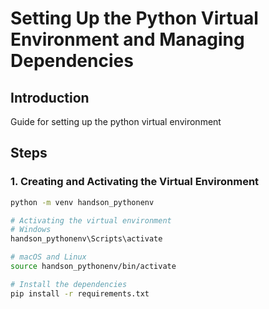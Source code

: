 # Setting Up the Python Virtual Environment and Managing Dependencies

## Introduction
Guide for setting up the python virtual environment 

## Steps

### 1. Creating and Activating the Virtual Environment
```bash
python -m venv handson_pythonenv 

# Activating the virtual environment
# Windows
handson_pythonenv\Scripts\activate

# macOS and Linux
source handson_pythonenv/bin/activate

# Install the dependencies
pip install -r requirements.txt

